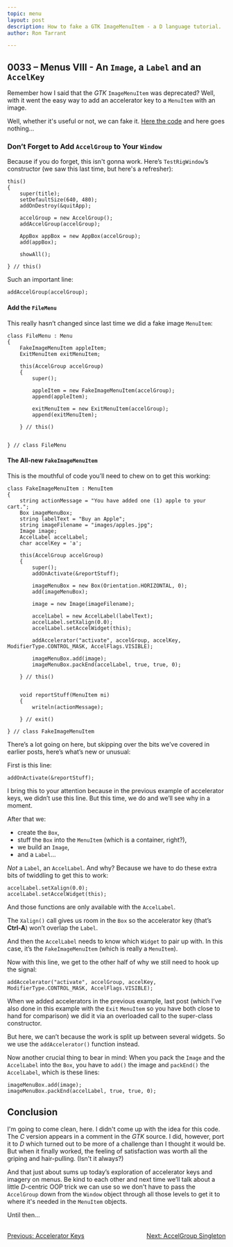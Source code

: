 ```yaml
---
topic: menu
layout: post
description: How to fake a GTK ImageMenuItem - a D language tutorial.
author: Ron Tarrant

---
```


## 0033 – Menus VIII - An `Image`, a `Label` and an `AccelKey`

Remember how I said that the *GTK* `ImageMenuItem` was deprecated? Well, with it went the easy way to add an accelerator key to a `MenuItem` with an image.

Well, whether it's useful or not, we can fake it. [Here the code](https://github.com/rontarrant/gtkDcoding/blob/master/012_menus/menu_012_17_accel_fake_image_item.d) and here goes nothing…

### Don’t Forget to Add `AccelGroup` to Your `Window`

Because if you do forget, this isn't gonna work. Here’s `TestRigWindow`’s constructor (we saw this last time, but here's a refresher):

	this()
	{
		super(title);
		setDefaultSize(640, 480);
		addOnDestroy(&quitApp);
	
		accelGroup = new AccelGroup();
		addAccelGroup(accelGroup);
			
		AppBox appBox = new AppBox(accelGroup);
		add(appBox);
			
		showAll();
			
	} // this()

Such an important line:

	addAccelGroup(accelGroup);

#### Add the `FileMenu`

This really hasn’t changed since last time we did a fake image `MenuItem`:

	class FileMenu : Menu
	{
		FakeImageMenuItem appleItem;
		ExitMenuItem exitMenuItem;
		
		this(AccelGroup accelGroup)
		{
			super();
			
			appleItem = new FakeImageMenuItem(accelGroup);
			append(appleItem);
			
			exitMenuItem = new ExitMenuItem(accelGroup);
			append(exitMenuItem);
	
		} // this()
		
		
	} // class FileMenu

#### The All-new `FakeImageMenuItem`

This is the mouthful of code you’ll need to chew on to get this working:

	class FakeImageMenuItem : MenuItem
	{
		string actionMessage = "You have added one (1) apple to your cart.";
		Box imageMenuBox;
		string labelText = "Buy an Apple";
		string imageFilename = "images/apples.jpg";
		Image image;
		AccelLabel accelLabel;
		char accelKey = 'a';
	   
		this(AccelGroup accelGroup)
		{
			super();
			addOnActivate(&reportStuff);
					
			imageMenuBox = new Box(Orientation.HORIZONTAL, 0);
			add(imageMenuBox);
	
			image = new Image(imageFilename);
	
			accelLabel = new AccelLabel(labelText);
			accelLabel.setXalign(0.0);
			accelLabel.setAccelWidget(this);
			
			addAccelerator("activate", accelGroup, accelKey, ModifierType.CONTROL_MASK, AccelFlags.VISIBLE);
	
			imageMenuBox.add(image);
			imageMenuBox.packEnd(accelLabel, true, true, 0);
		
		} // this()
		
		
		void reportStuff(MenuItem mi)
		{
			writeln(actionMessage);
			
		} // exit()
		
	} // class FakeImageMenuItem

There’s a lot going on here, but skipping over the bits we’ve covered in earlier posts, here’s what’s new or unusual:

First is this line:

	addOnActivate(&reportStuff);

I bring this to your attention because in the previous example of accelerator keys, we didn’t use this line. But this time, we do and we’ll see why in a moment.

After that we:

- create the `Box`,
- stuff the `Box` into the `MenuItem` (which is a container, right?),
- we build an `Image`,
- and a `Label`…

*Not* a `Label`, an `AccelLabel`. And why? Because we have to do these extra bits of twiddling to get this to work:

	accelLabel.setXalign(0.0);
	accelLabel.setAccelWidget(this);

And those functions are only available with the `AccelLabel`.

The `Xalign()` call gives us room in the `Box` so the accelerator key (that’s **Ctrl-A**) won’t overlap the `Label`.

And then the `AccelLabel` needs to know which `Widget` to pair up with. In this case, it’s the `FakeImageMenuItem` (which is really a `MenuItem`).

Now with this line, we get to the other half of why we still need to hook up the signal:

	addAccelerator("activate", accelGroup, accelKey, ModifierType.CONTROL_MASK, AccelFlags.VISIBLE);

When we added accelerators in the previous example, last post (which I’ve also done in this example with the `Exit` `MenuItem` so you have both close to hand for comparison) we did it via an overloaded call to the super-class constructor.

But here, we can’t because the work is split up between several widgets. So we use the `addAccelerator()` function instead.

Now another crucial thing to bear in mind: When you pack the `Image` and the `AccelLabel` into the `Box`, you have to `add()` the image and `packEnd()` the `AccelLabel`, which is these lines:

	imageMenuBox.add(image);
	imageMenuBox.packEnd(accelLabel, true, true, 0);

## Conclusion

I'm going to come clean, here. I didn't come up with the idea for this code. The *C* version appears in a comment in the *GTK* source. I did, however, port it to *D* which turned out to be more of a challenge than I thought it would be. But when it finally worked, the feeling of satisfaction was worth all the griping and hair-pulling. (Isn't it always?)
 
And that just about sums up today’s exploration of accelerator keys and imagery on menus. Be kind to each other and next time we’ll talk about a little *D*-centric OOP trick we can use so we don't have to pass the `AccelGroup` down from the `Window` object through all those levels to get it to where it's needed in the `MenuItem` objects.

Until then...


<BR>
<div style="float: left;">
	<a href="https://gtkdcoding.com/2019/05/03/0032-accelerator-keys.html">Previous: Accelerator Keys</a>
</div>
<div style="float: right;">
	<a href="https://gtkdcoding.com/2019/05/10/0034-accelgroup-singleton.html">Next: AccelGroup Singleton</a>
</div>
<BR>
